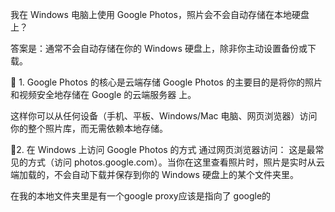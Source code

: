 我在 Windows 电脑上使用 Google Photos，照片会不会自动存储在本地硬盘上？

答案是：通常不会自动存储在你的 Windows 硬盘上，除非你主动设置备份或下载。

📍 1. Google Photos 的核心是云端存储
Google Photos 的主要目的是将你的照片和视频安全地存储在 Google 的云端服务器 上。

这样你可以从任何设备（手机、平板、Windows/Mac 电脑、网页浏览器）访问你的整个照片库，而无需依赖本地存储。

📍2. 在 Windows 上访问 Google Photos 的方式
通过网页浏览器访问： 这是最常见的方式（访问 photos.google.com）。当你在这里查看照片时，照片是实时从云端加载的，不会自动下载并保存到你的 Windows 硬盘上的某个文件夹里。

在我的本地文件夹里是有一个google proxy应该是指向了 google的